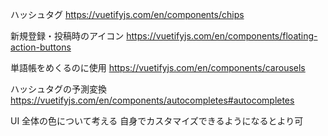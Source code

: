 ハッシュタグ
https://vuetifyjs.com/en/components/chips

新規登録・投稿時のアイコン
https://vuetifyjs.com/en/components/floating-action-buttons

単語帳をめくるのに使用
https://vuetifyjs.com/en/components/carousels

ハッシュタグの予測変換
https://vuetifyjs.com/en/components/autocompletes#autocompletes

UI
全体の色について考える
自身でカスタマイズできるようになるとより可

